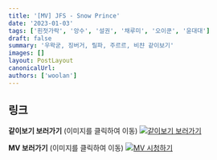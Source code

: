 ```yaml
---
title: '[MV] JFS - Snow Prince'
date: '2023-01-03'
tags: ['흰젓가락', '앙수', '설권', '채루미', '오이쿤', '윤대대']
draft: false
summary: '우왁굳, 징버거, 릴파, 주르르, 비챤 같이보기'
images: []
layout: PostLayout
canonicalUrl:
authors: ['woolan']
---
```


## 링크

**같이보기 보러가기** (이미지를 클릭하여 이동)
[![같이보기 보러가기](https://cdn.discordapp.com/attachments/1136601898116464710/1211650793904807976/logo.png?ex=65eef8bc&is=65dc83bc&hm=95dc0e08c1f43025dd60def429896697b3787a9f923593eb50b24e9fb6280361&)](https://cafe.naver.com/steamindiegame/9204824)

**MV 보러가기** (이미지를 클릭하여 이동)
[![MV 시청하기](https://i.ytimg.com/vi/duzvVXmLp5A/maxresdefault.jpg)](https://youtu.be/duzvVXmLp5A)
